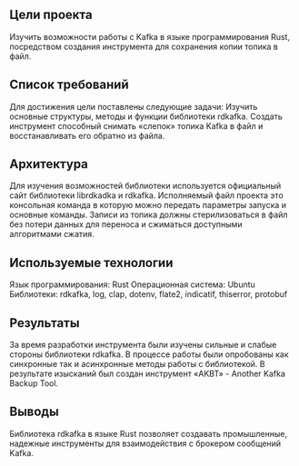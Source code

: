 ## Цели проекта
Изучить возможности работы с Kafka в языке программирования Rust, посредством создания инструмента для сохранения копии топика в файл.  

## Список требований
Для достижения цели поставлены следующие задачи: Изучить основные структуры, методы и функции библиотеки rdkafka.
Создать инструмент способный снимать «слепок» топика Kafka в файл и восстанавливать его обратно из файла.

## Архитектура
Для изучения возможностей библиотеки используется официальный сайт библиотеки librdkadka и rdkafka.
Исполняемый файл проекта это консольная команда в которую можно передать параметры запуска и основные команды.
Записи из топика должны стерилизоваться в файл без потери данных для переноса и сжиматься доступными алгоритмами сжатия.

## Используемые технологии
Язык программирования: Rust
Операционная система: Ubuntu
Библиотеки: rdkafka, log, clap, dotenv, flate2, indicatif, thiserror, protobuf

## Результаты
За время разработки инструмента были изучены сильные и слабые стороны библиотеки rdkafka.
В процессе работы были опробованы как синхронные так и асинхронные методы работы с библиотекой.
В результате изысканий был создан инструмент «AKBT» - Another Kafka Backup Tool.

## Выводы
Библиотека rdkafka в языке Rust позволяет создавать промышленные, надежные инструменты для взаимодействия с брокером сообщений Kafka.  
